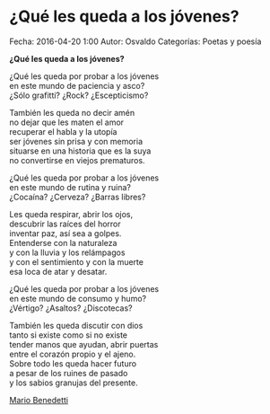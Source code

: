 ¿Qué les queda a los jóvenes?
==================================

Fecha: 2016-04-20 1:00
Autor: Osvaldo
Categorías: Poetas y poesía

**¿Qué les queda a los jóvenes?**

¿Qué les queda por probar a los jóvenes <br /> en este mundo de paciencia y asco? <br /> ¿Sólo grafitti? ¿Rock? ¿Escepticismo?

<!-- break -->

También les queda no decir amén <br /> no dejar que les maten el amor <br /> recuperar el habla y la utopía <br /> ser jóvenes sin prisa y con memoria <br /> situarse en una historia que es la suya <br /> no convertirse en viejos prematuros.

¿Qué les queda por probar a los jóvenes <br /> en este mundo de rutina y ruina? <br /> ¿Cocaína? ¿Cerveza? ¿Barras libres?

Les queda respirar, abrir los ojos, <br /> descubrir las raíces del horror <br /> inventar paz, así sea a golpes. <br /> Entenderse con la naturaleza <br /> y con la lluvia y los relámpagos <br /> y con el sentimiento y con la muerte <br /> esa loca de atar y desatar.

¿Qué les queda por probar a los jóvenes <br /> en este mundo de consumo y humo? <br /> ¿Vértigo? ¿Asaltos? ¿Discotecas?

También les queda discutir con dios <br /> tanto si existe como si no existe <br /> tender manos que ayudan, abrir puertas <br /> entre el corazón propio y el ajeno. <br /> Sobre todo les queda hacer futuro <br /> a pesar de los ruines de pasado <br /> y los sabios granujas del presente.

[Mario Benedetti](https://es.wikipedia.org/wiki/Mario_Benedetti)

